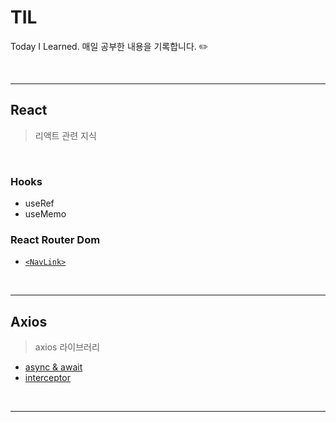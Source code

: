 # TIL
Today I Learned. 매일 공부한 내용을 기록합니다. ✏️

<br>


***
## React
> 리액트 관련 지식
>
<br>

### Hooks
- useRef
- useMemo
  
### React Router Dom
- [`<NavLink>`](https://github.com/llqqssttyy/TIL/blob/main/React/React%20Router%20Dom/NavLink.md)

<br>


***
## Axios
> axios 라이브러리
- [async & await](https://github.com/llqqssttyy/TIL/blob/main/Axios/Async-Await.md)
- [interceptor](https://github.com/llqqssttyy/TIL/blob/main/Axios/ResponseInterceptor.md)

<br>

*** 

